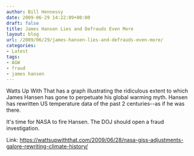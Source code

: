 ```yaml
---
author: Bill Hennessy
date: 2009-06-29 14:22:09+00:00
draft: false
title: James Hansen Lies and Defrauds Even More
layout: blog
url: /2009/06/29/james-hansen-lies-and-defrauds-even-more/
categories:
- Latest
tags:
- AGW
- fraud
- james hansen
---
```


Watts Up With That has a graph illustrating the ridiculous extent to which James Hansen has gone to perpetuate his global warming myth.  Hansen has rewritten US temperature data of the past 2 centuries--as if he was there.

It's time for NASA to fire Hansen.  The DOJ should open a fraud investigation. 

Link: https://wattsupwiththat.com/2009/06/28/nasa-giss-adjustments-galore-rewriting-climate-history/
